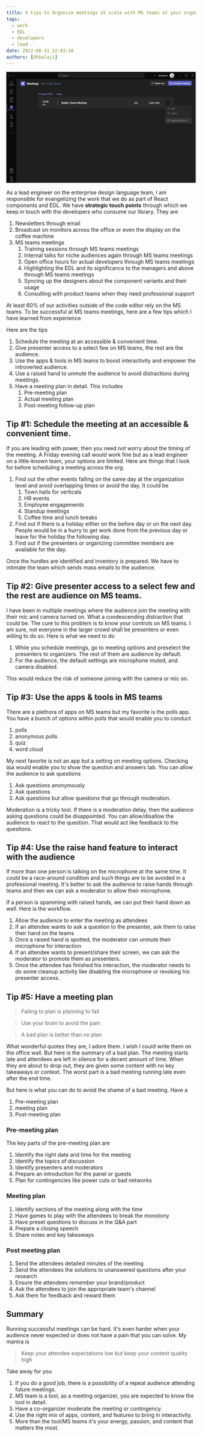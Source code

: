 ```yaml
---
title: 5 tips to Organize meetings at scale with MS teams at your organization
tags:
  - work
  - EDL
  - developers
  - lead
date: 2022-08-31 22:03:10
authors: [dhbalaji]
---
```


![dhbalaji teams window](./assets/teams-dhbalaji-meeting.webp)

As a lead engineer on the enterprise design language team, I am responsible for evangelizing the work that we do as part of React components and EDL. We have **strategic touch points** through which we keep in touch with the developers who consume our library. They are 

1. Newsletters through email
2. Broadcast on monitors across the office or even the display on the coffee machine
3. MS teams meetings
    1. Training sessions through MS teams meetings
    2. Internal talks for niche audiences again through MS teams meetings
    3. Open office hours for actual developers through MS teams meetings
    4. Highlighting the EDL and its significance to the managers and above through MS teams meetings
    5. Syncing up the designers about the component variants and their usage
    6. Consulting with product teams when they need professional support

At least 60% of our activities outside of the code editor rely on the MS teams. To be successful at MS teams meetings, here are a few tips which I have learned from experience.

Here are the tips

1. Schedule the meeting at an accessible & convenient time.
2. Give presenter access to a select few on MS teams, the rest are the audience.
3. Use the apps & tools in MS teams to boost interactivity and empower the introverted audience.
4. Use a raised hand to unmute the audience to avoid distractions during meetings.
5. Have a meeting plan in detail. This includes 
    1. Pre-meeting plan
    2. Actual meeting plan
    3. Post-meeting follow-up plan

## Tip #1: Schedule the meeting at an accessible & convenient time.

If you are leading with power, then you need not worry about the timing of the meeting. A Friday evening call would work fine but as a lead engineer on a little-known team, your options are limited. Here are things that I look for before scheduling a meeting across the org.

1. Find out the other events falling on the same day at the organization level and avoid overlapping times or avoid the day. It could be 
    1. Town halls for verticals
    2. HR events
    3. Employee engagements
    4. Standup meetings
    5. Coffee time and lunch breaks
2. Find out if there is a holiday either on the before day or on the next day. People would be in a hurry to get work done from the previous day or leave for the holiday the following day.
3. Find out if the presenters or organizing committee members are available for the day.

Once the hurdles are identified and inventory is prepared. We have to intimate the team which sends mass emails to the audience.

## Tip #2: Give presenter access to a select few and the rest are audience on MS teams.

I have been in multiple meetings where the audience join the meeting with their mic and camera turned on. What a condescending distraction that could be. The cure to this problem is to know your controls on MS teams. I am sure, not everyone in the larger crowd shall be presenters or even willing to do so. Here is what we need to do

1. While you schedule meetings, go to meeting options and preselect the presenters to organizers. The rest of them are audience by default.
2. For the audience, the default settings are microphone muted, and camera disabled.

This would reduce the risk of someone joining with the camera or mic on.

## Tip #3: Use the apps & tools in MS teams

There are a plethora of apps on MS teams but my favorite is the polls app. You have a bunch of options within polls that would enable you to conduct 
1. polls
2. anonymous polls
3. quiz
4. word cloud

My next favorite is not an app but a setting on meeting options. Checking `Q&A` would enable you to show the question and answers tab. You can allow the audience to ask questions

1. Ask questions anonymously
2. Ask questions
3. Ask questions but allow questions that go through moderation. 

Moderation is a tricky tool. If there is a moderation delay, then the audience asking questions could be disappointed. You can allow/disallow the audience to react to the question. That would act like feedback to the questions.

## Tip #4: Use the raise hand feature to interact with the audience

If more than one person is talking on the microphone at the same time. It could be a race-around condition and such things are to be avoided in a professional meeting. It's better to ask the audience to raise hands through teams and then we can ask a moderator to allow their microphone. 

If a person is spamming with raised hands, we can put their hand down as well. Here is the workflow.

1. Allow the audience to enter the meeting as attendees
2. If an attendee wants to ask a question to the presenter, ask them to raise their hand on the teams
3. Once a raised hand is spotted, the moderator can unmute their microphone for interaction
4. If an attendee wants to present/share their screen, we can ask the moderator to promote them as presenters.
5. Once the attendee has finished his interaction, the moderator needs to do some cleanup activity like disabling the microphone or revoking his presenter access.

## Tip #5: Have a meeting plan

> Failing to plan is planning to fail

> Use your brain to avoid the pain

> A bad plan is better than no plan

What wonderful quotes they are, I adore them. I wish I could write them on the office wall. But here is the summary of a bad plan. The meeting starts late and attendees are left in silence for a decent amount of time. When they are about to drop out, they are given some content with no key takeaways or context. The worst part is a bad meeting running late even after the end time.

But here is what you can do to avoid the shame of a bad meeting. Have a

1. Pre-meeting plan
2. meeting plan
3. Post-meeting plan

### Pre-meeting plan

The key parts of the pre-meeting plan are 

1. Identify the right date and time for the meeting
2. Identify the topics of discussion
3. Identify presenters and moderators
4. Prepare an introduction for the panel or guests
5. Plan for contingencies like power cuts or bad networks

### Meeting plan

1. Identify sections of the meeting along with the time
2. Have games to play with the attendees to break the monotony
3. Have preset questions to discuss in the Q&A part
4. Prepare a closing speech
5. Share notes and key takeaways

### Post meeting plan

1. Send the attendees detailed minutes of the meeting
2. Send the attendees the solutions to unanswered questions after your research
3. Ensure the attendees remember your brand/product
4. Ask the attendees to join the appropriate team's channel
5. Ask them for feedback and reward them

## Summary

Running successful meetings can be hard. It's even harder when your audience never expected or does not have a pain that you can solve. My mantra is

> Keep your attendee expectations low but keep your content quality high

Take away for you

1. If you do a good job, there is a possibility of a repeat audience attending future meetings.
2. MS team is a tool, as a meeting organizer, you are expected to know the tool in detail.
3. Have a co-organizer moderate the meeting or contingency.
4. Use the right mix of apps, content, and features to bring in interactivity.
5. More than the tool/MS teams it's your energy, passion, and content that matters the most.
